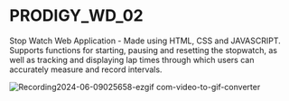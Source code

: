 # PRODIGY_WD_02
Stop Watch Web Application - Made using HTML, CSS and JAVASCRIPT. Supports functions for starting, pausing and resetting the stopwatch, as well as tracking and displaying lap times through which users can accurately measure and record intervals.

![Recording2024-06-09025658-ezgif com-video-to-gif-converter](https://github.com/shashi162003/PRODIGY_WD_02/assets/111432262/99a444ec-74dc-4ebe-9895-a7741d48821c)
